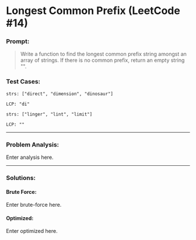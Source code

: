 # Longest Common Prefix (LeetCode #14)

### Prompt:

> Write a function to find the longest common prefix string amongst an array of strings. If there is no common prefix, return an empty string "".

### Test Cases:

```
strs: ["direct", "dimension", "dinosaur"]

LCP: "di"
```

```
strs: ["linger", "lint", "limit"]

LCP: ""
```

---

### Problem Analysis:

Enter analysis here.

---

### Solutions:

#### Brute Force:

Enter brute-force here.

#### Optimized:

Enter optimized here.
